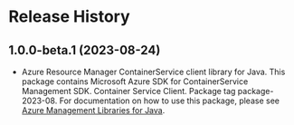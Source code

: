 # Release History

## 1.0.0-beta.1 (2023-08-24)

- Azure Resource Manager ContainerService client library for Java. This package contains Microsoft Azure SDK for ContainerService Management SDK. Container Service Client. Package tag package-2023-08. For documentation on how to use this package, please see [Azure Management Libraries for Java](https://aka.ms/azsdk/java/mgmt).
